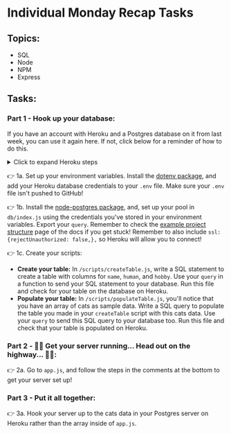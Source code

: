 # Individual Monday Recap Tasks

## Topics:

- SQL
- Node
- NPM
- Express

## Tasks:

### Part 1 - Hook up your database:

If you have an account with Heroku and a Postgres database on it from last week, you can use it again here. If not, click below for a reminder of how to do this.

<details>
<summary>Click to expand Heroku steps</summary>

👉 Go to [Heroku](https://www.heroku.com/) and sign up for a free account.

👉 Create a new app, give it a name and select the region as europe.

👉 Navigate to the resources tab of your new app.

👉 In the Add-ons search bar, type postgres and select Heroku Postgres.

👉 Select the Hobby Dev - Free plan and click Submit Order Form.

👉 Click the link to Heroku Postgres; this will open a new tab.

👉 Locate your credentials in the settings tab.

</details>

👉 1a. Set up your environment variables. Install the [dotenv package](https://www.npmjs.com/package/dotenv), and add your Heroku database credentials to your `.env` file. Make sure your `.env` file isn't pushed to GitHub!

👉 1b. Install the [node-postgres package](https://node-postgres.com/), and, set up your pool in `db/index.js` using the credentials you've stored in your environment variables. Export your `query`. Remember to check the [example project structure](https://node-postgres.com/guides/project-structure) page of the docs if you get stuck! Remember to also include `ssl: {rejectUnauthorized: false,},` so Heroku will allow you to connect!

👉 1c. Create your scripts:

- **Create your table:** In `/scripts/createTable.js`, write a SQL statement to create a table with columns for `name`, `human`, and `hobby`. Use your `query` in a function to send your SQL statement to your database. Run this file and check for your table on the database on Heroku.
- **Populate your table:** In `/scripts/populateTable.js`, you'll notice that you have an array of cats as sample data. Write a SQL query to populate the table you made in your `createTable` script with this cats data. Use your `query` to send this SQL query to your database too. Run this file and check that your table is populated on Heroku.

### Part 2 - 🎵🎵 Get your server running... Head out on the highway... 🎵🎵:

👉 2a. Go to `app.js`, and follow the steps in the comments at the bottom to get your server set up!

### Part 3 - Put it all together:

👉 3a. Hook your server up to the cats data in your Postgres server on Heroku rather than the array inside of `app.js`.
